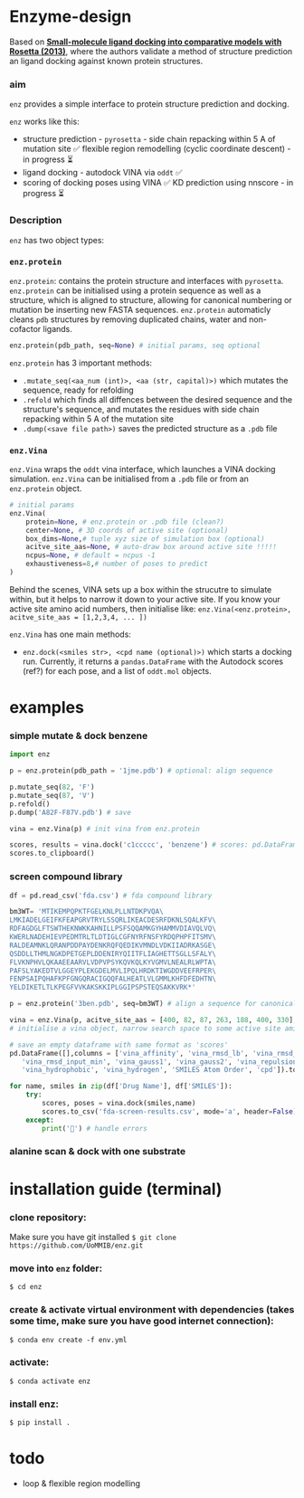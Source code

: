 # Enzyme-design
Based on [**Small-molecule ligand docking into comparative models with Rosetta (2013)**](https://www.ncbi.nlm.nih.gov/pmc/articles/PMC5750396/), where the authors validate a method of structure prediction an ligand docking against known protein structures.  

### aim
```enz``` provides a simple interface to protein structure prediction and docking.

```enz``` works like this:
* structure prediction - ```pyrosetta``` - side chain repacking within 5 A of mutation site ✅ flexible region remodelling (cyclic coordinate descent) - in progress ⏳
* ligand docking - autodock VINA via ```oddt``` ✅
* scoring of docking poses using VINA ✅ KD prediction using nnscore - in progress ⏳



### Description
 ```enz``` has two object types:

### ```enz.protein```
 ```enz.protein```: contains the protein structure and interfaces with ```pyrosetta```. ```enz.protein``` can be initialised using a protein sequence as well as a structure, which is aligned to structure, allowing for canonical numbering or mutation be inserting new FASTA sequences. ```enz.protein``` automaticly cleans ```pdb``` structures by removing duplicated chains, water and non-cofactor ligands.

 ```python
enz.protein(pdb_path, seq=None) # initial params, seq optional
```

 ```enz.protein``` has 3 important methods:
 * ```.mutate_seq(<aa_num (int)>, <aa (str, capital)>)``` which mutates the sequence, ready for refolding
 * ```.refold``` which finds all diffences between the desired sequence and the structure's sequence, and mutates the residues with side chain repacking within 5 A of the mutation site
 * ```.dump(<save file path>)``` saves the predicted structure as a ```.pdb``` file

### ```enz.Vina```
```enz.Vina``` wraps the ```oddt``` vina interface, which launches a VINA docking simulation. ```enz.Vina``` can be initialised from a ```.pdb``` file or from an ```enz.protein``` object.

```python
# initial params
enz.Vina(
    protein=None, # enz.protein or .pdb file (clean?)
    center=None, # 3D coords of active site (optional)
    box_dims=None,# tuple xyz size of simulation box (optional)
    acitve_site_aas=None, # auto-draw box around active site !!!!!
    ncpus=None, # default = ncpus -1
    exhaustiveness=8,# number of poses to predict
)
```

Behind the scenes, VINA sets up a box within the strucutre to simulate within, but it helps to narrow it down to your active site. If you know your active site amino acid numbers, then initialise like: ```enz.Vina(<enz.protein>, acitve_site_aas = [1,2,3,4, ... ])```

```enz.Vina``` has one main methods:
* ```enz.dock(<smiles str>, <cpd name (optional)>)``` which starts a docking run. Currently, it returns a ```pandas.DataFrame``` with the Autodock scores (ref?) for each pose, and a list of ```oddt.mol``` objects.

# examples

### simple mutate & dock benzene
```python
import enz

p = enz.protein(pdb_path = '1jme.pdb') # optional: align sequence

p.mutate_seq(82, 'F')
p.mutate_seq(87, 'V')
p.refold()
p.dump('A82F-F87V.pdb') # save

vina = enz.Vina(p) # init vina from enz.protein

scores, results = vina.dock('c1ccccc', 'benzene') # scores: pd.DataFrame; results: [oddt.mol, ...] (poses)
scores.to_clipboard()
```
### screen compound library

```python
df = pd.read_csv('fda.csv') # fda compound library

bm3WT= 'MTIKEMPQPKTFGELKNLPLLNTDKPVQA\
LMKIADELGEIFKFEAPGRVTRYLSSQRLIKEACDESRFDKNLSQALKFV\
RDFAGDGLFTSWTHEKNWKKAHNILLPSFSQQAMKGYHAMMVDIAVQLVQ\
KWERLNADEHIEVPEDMTRLTLDTIGLCGFNYRFNSFYRDQPHPFITSMV\
RALDEAMNKLQRANPDDPAYDENKRQFQEDIKVMNDLVDKIIADRKASGE\
QSDDLLTHMLNGKDPETGEPLDDENIRYQIITFLIAGHETTSGLLSFALY\
FLVKNPHVLQKAAEEAARVLVDPVPSYKQVKQLKYVGMVLNEALRLWPTA\
PAFSLYAKEDTVLGGEYPLEKGDELMVLIPQLHRDKTIWGDDVEEFRPER\
FENPSAIPQHAFKPFGNGQRACIGQQFALHEATLVLGMMLKHFDFEDHTN\
YELDIKETLTLKPEGFVVKAKSKKIPLGGIPSPSTEQSAKKVRK*'

p = enz.protein('3ben.pdb', seq=bm3WT) # align a sequence for canonical numbering

vina = enz.Vina(p, acitve_site_aas = [400, 82, 87, 263, 188, 400, 330], exhaustiveness=16)
# initialise a vina object, narrow search space to some active site amino acids

# save an empty dataframe with same format as 'scores'
pd.DataFrame([],columns = ['vina_affinity', 'vina_rmsd_lb', 'vina_rmsd_ub', 'vina_rmsd_input',
   'vina_rmsd_input_min', 'vina_gauss1', 'vina_gauss2', 'vina_repulsion',
   'vina_hydrophobic', 'vina_hydrogen', 'SMILES Atom Order', 'cpd']).to_csv('fda-screen-results.csv')

for name, smiles in zip(df['Drug Name'], df['SMILES']):
    try:
        scores, poses = vina.dock(smiles,name)
        scores.to_csv('fda-screen-results.csv', mode='a', header=False) # add to file (append mode)
    except:
        print('🤦') # handle errors
```
### alanine scan & dock with one substrate


# installation guide (terminal)
### clone repository:
Make sure you have git installed
```$ git clone https://github.com/UoMMIB/enz.git```
### move into ```enz``` folder:
```$ cd enz```

### create & activate virtual environment with dependencies (takes some time, make sure you have good internet connection):
```$ conda env create -f env.yml```
### activate:
```$ conda activate enz```
### install enz:
```$ pip install . ```


# todo
- loop & flexible region modelling
